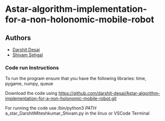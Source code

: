 # Astar-algorithm-implementation-for-a-non-holonomic-mobile-robot

## Authors
- [Darshit Desai](https://github.com/darshit-desai)
- [Shivam Sehgal](https://github.com/shivamsehgal77)

### Code run Instructions

To run the program ensure that you have the following libraries: time, pygame, numpy, queue

Download the code using https://github.com/darshit-desai/Astar-algorithm-implementation-for-a-non-holonomic-mobile-robot.git

For running the code use /bin/python3 $PATH$ a_star_DarshitMiteshkumar_Shivam.py in the linux or VSCode Terminal



